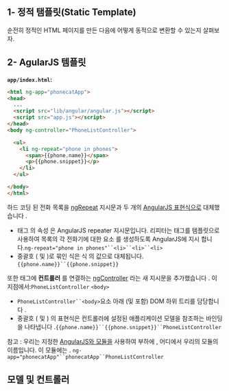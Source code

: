 ## 1- 정적 탬플릿(Static Template)

순전히 정적인 HTML 페이지를 만든 다음에 어떻게 동적으로 변환할 수 있는지 살펴보자.



## 2- AgularJS 템플릿


**`app/index.html`:**

```html
<html ng-app="phonecatApp">
<head>
  ...
  <script src="lib/angular/angular.js"></script>
  <script src="app.js"></script>
</head>
<body ng-controller="PhoneListController">

  <ul>
    <li ng-repeat="phone in phones">
      <span>{{phone.name}}</span>
      <p>{{phone.snippet}}</p>
    </li>
  </ul>

</body>
</html>
```

하드 코딩 된 전화 목록을 [ngRepeat](https://docs.angularjs.org/api/ng/directive/ngRepeat) 지시문과 두 개의 [AngularJS 표현식으로](https://docs.angularjs.org/guide/expression) 대체했습니다 .

- 태그 의 속성 은 AngularJS repeater 지시문입니다. 리피터는 태그를 템플릿으로 사용하여 목록의 각 전화기에 대한 요소 를 생성하도록 AngularJS에 지시 합니다.`ng-repeat="phone in phones"``<li>``<li>``<li>`
- 중괄호 ( 및 )로 묶인 식은 식 의 값으로 대체됩니다.`{{phone.name}}``{{phone.snippet}}`

또한 태그에 **컨트롤러** 를 연결하는 [ngController](https://docs.angularjs.org/api/ng/directive/ngController) 라는 새 지시문을 추가했습니다 . 이 지점에서:`PhoneListController` `<body>`

- `PhoneListController``<body>`요소 아래 (및 포함) DOM 하위 트리를 담당합니다 .
- 중괄호 ( 및 ) 의 표현식은 컨트롤러에 설정된 애플리케이션 모델을 참조하는 바인딩을 나타냅니다 .`{{phone.name}}``{{phone.snippet}}``PhoneListController`

참고 : 우리는 지정한 [AngularJS와 모듈을](https://docs.angularjs.org/api/ng/type/angular.Module) 사용하여 부하에 , 어디에서 우리의 모듈의 이름입니다. 이 모듈에는 . `ng-app="phonecatApp"``phonecatApp``PhoneListController`





## 모델 및 컨트롤러